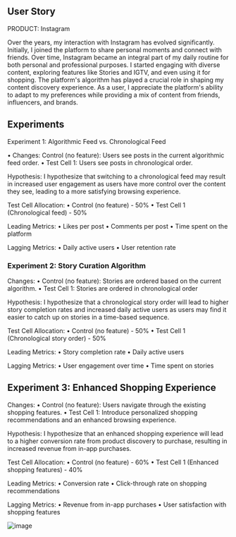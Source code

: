 ## User Story

PRODUCT: Instagram

Over the years, my interaction with Instagram has evolved significantly. Initially, I joined the platform to share personal moments and connect with friends. Over time, Instagram became an integral part of my daily routine for both personal and professional purposes. I started engaging with diverse content, exploring features like Stories and IGTV, and even using it for shopping. The platform's algorithm has played a crucial role in shaping my content discovery experience. As a user, I appreciate the platform's ability to adapt to my preferences while providing a mix of content from friends, influencers, and brands.

## Experiments

Experiment 1:  Algorithmic Feed vs. Chronological Feed

•	Changes: Control (no feature): Users see posts in the current algorithmic feed order.
•	Test Cell 1: Users see posts in chronological order.

Hypothesis: I hypothesize that switching to a chronological feed may result in increased user engagement as users have more control over the content they see, leading to a more satisfying browsing experience.

Test Cell Allocation:
•	Control (no feature) - 50%
•	Test Cell 1 (Chronological feed) - 50%

Leading Metrics:
•	Likes per post
•	Comments per post
•	Time spent on the platform

Lagging Metrics:
•	Daily active users
•	User retention rate


### Experiment 2:  Story Curation Algorithm

Changes:
•	Control (no feature): Stories are ordered based on the current algorithm.
•	Test Cell 1: Stories are ordered in chronological order




Hypothesis: 
I hypothesize that a chronological story order will lead to higher story completion rates and increased daily active users as users may find it easier to catch up on stories in a time-based sequence.

Test Cell Allocation:
•	Control (no feature) - 50%
•	Test Cell 1 (Chronological story order) - 50%

Leading Metrics:
•	Story completion rate
•	Daily active users

Lagging Metrics:
•	User engagement over time
•	Time spent on stories


## Experiment 3: Enhanced Shopping Experience


Changes:
•	Control (no feature): Users navigate through the existing shopping features.
•	Test Cell 1: Introduce personalized shopping recommendations and an enhanced browsing experience.


Hypothesis: I hypothesize that an enhanced shopping experience will lead to a higher conversion rate from product discovery to purchase, resulting in increased revenue from in-app purchases.


Test Cell Allocation:
•	Control (no feature) - 60%
•	Test Cell 1 (Enhanced shopping features) - 40%


Leading Metrics:
•	Conversion rate
•	Click-through rate on shopping recommendations


Lagging Metrics:
•	Revenue from in-app purchases
•	User satisfaction with shopping features

![image](https://github.com/surbhiwahie/surbhi6695/assets/24772688/8b3ce929-388b-4177-9114-94d00c6805a5)

